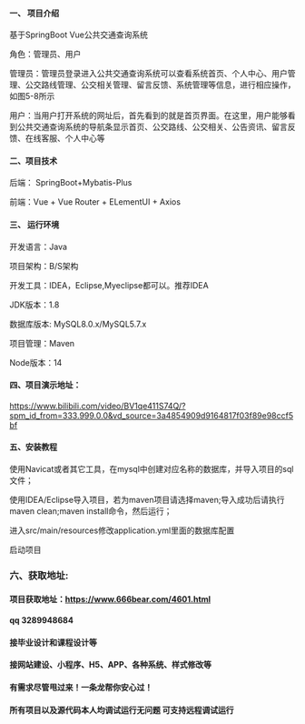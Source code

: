 

#### 一、 项目介绍
基于SpringBoot Vue公共交通查询系统

角色：管理员、用户

管理员：管理员登录进入公共交通查询系统可以查看系统首页、个人中心、用户管理、公交路线管理、公交相关管理、留言反馈、系统管理等信息，进行相应操作，如图5-8所示

用户：当用户打开系统的网址后，首先看到的就是首页界面。在这里，用户能够看到公共交通查询系统的导航条显示首页、公交路线、公交相关、公告资讯、留言反馈、在线客服、个人中心等
#### 二、项目技术
后端： SpringBoot+Mybatis-Plus

前端：Vue + Vue Router + ELementUI + Axios

#### 三、 运行环境
开发语言：Java

项目架构：B/S架构

开发工具：IDEA，Eclipse,Myeclipse都可以。推荐IDEA

JDK版本：1.8

数据库版本: MySQL8.0.x/MySQL5.7.x

项目管理：Maven

Node版本：14

#### 四、项目演示地址：

https://www.bilibili.com/video/BV1qe411S74Q/?spm_id_from=333.999.0.0&vd_source=3a4854909d9164817f03f89e98ccf5bf

#### 五、安装教程
使用Navicat或者其它工具，在mysql中创建对应名称的数据库，并导入项目的sql文件；

使用IDEA/Eclipse导入项目，若为maven项目请选择maven;导入成功后请执行maven clean;maven install命令，然后运行；

进入src/main/resources修改application.yml里面的数据库配置

启动项目


### 六、获取地址:
#### 项目获取地址：https://www.666bear.com/4601.html
#### qq 3289948684
#### 接毕业设计和课程设计等
#### 接网站建设、小程序、H5、APP、各种系统、样式修改等
#### 有需求尽管甩过来！一条龙帮你安心过！
#### 所有项目以及源代码本人均调试运行无问题 可支持远程调试运行




